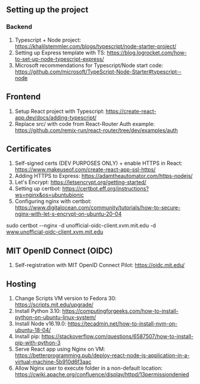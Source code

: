 ## Setting up the project

### Backend

1. Typescript + Node project: <https://khalilstemmler.com/blogs/typescript/node-starter-project/>
2. Setting up Express template with TS: <https://blog.logrocket.com/how-to-set-up-node-typescript-express/>
3. Microsoft recommendations for Typescript/Node start code: <https://github.com/microsoft/TypeScript-Node-Starter#typescript--node>

## Frontend

1. Setup React project with Typescript: <https://create-react-app.dev/docs/adding-typescript/>
2. Replace src/ with code from React-Router Auth example: <https://github.com/remix-run/react-router/tree/dev/examples/auth>

## Certificates

1. Self-signed certs (DEV PURPOSES ONLY) + enable HTTPS in React: <https://www.makeuseof.com/create-react-app-ssl-https/>
2. Adding HTTPS to Express: <https://adamtheautomator.com/https-nodejs/>
3. Let's Encrypt: <https://letsencrypt.org/getting-started/>
4. Setting up certbot: <https://certbot.eff.org/instructions?ws=nginx&os=ubuntubionic>
5. Configuring nginx with certbot: <https://www.digitalocean.com/community/tutorials/how-to-secure-nginx-with-let-s-encrypt-on-ubuntu-20-04>

sudo certbot --nginx -d unofficial-oidc-client.xvm.mit.edu -d www.unofficial-oidc-client.xvm.mit.edu
## MIT OpenID Connect (OIDC)

1. Self-registration with MIT OpenID Connect Pilot: https://oidc.mit.edu/

## Hosting

1. Change Scripts VM version to Fedora 30: <https://scripts.mit.edu/upgrade/>
2. Install Python 3.10: <https://computingforgeeks.com/how-to-install-python-on-ubuntu-linux-system/>
3. Install Node v16.19.0: <https://tecadmin.net/how-to-install-nvm-on-ubuntu-18-04/>
4. Install pip: <https://stackoverflow.com/questions/6587507/how-to-install-pip-with-python-3>
5. Serve React app using Nginx on VM: <https://betterprogramming.pub/deploy-react-node-js-application-in-a-virtual-machine-5b910d6f3aac>
6. Allow Nginx user to execute folder in a non-default location: <https://cwiki.apache.org/confluence/display/httpd/13permissiondenied>